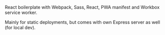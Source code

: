 React boilerplate with Webpack, Sass, React, PWA manifest and Workbox service worker. 

Mainly for static deployments, but comes with own Express server as well (for local dev).
